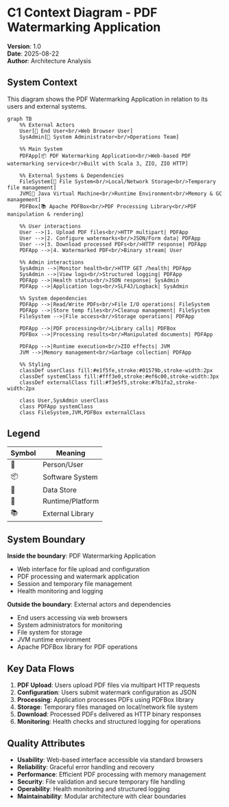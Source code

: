 # C1 Context Diagram - PDF Watermarking Application

**Version**: 1.0  
**Date**: 2025-08-22  
**Author**: Architecture Analysis  

## System Context

This diagram shows the PDF Watermarking Application in relation to its users and external systems.

```mermaid
graph TB
    %% External Actors
    User[👤 End User<br/>Web Browser User]
    SysAdmin[👤 System Administrator<br/>Operations Team]
    
    %% Main System
    PDFApp[📦 PDF Watermarking Application<br/>Web-based PDF watermarking service<br/>Built with Scala 3, ZIO, ZIO HTTP]
    
    %% External Systems & Dependencies
    FileSystem[💾 File System<br/>Local/Network Storage<br/>Temporary file management]
    JVM[🔧 Java Virtual Machine<br/>Runtime Environment<br/>Memory & GC management]
    PDFBox[📚 Apache PDFBox<br/>PDF Processing Library<br/>PDF manipulation & rendering]
    
    %% User interactions
    User -->|1. Upload PDF files<br/>HTTP multipart| PDFApp
    User -->|2. Configure watermarks<br/>JSON/Form data| PDFApp
    User -->|3. Download processed PDFs<br/>HTTP response| PDFApp
    PDFApp -->|4. Watermarked PDF<br/>Binary stream| User
    
    %% Admin interactions
    SysAdmin -->|Monitor health<br/>HTTP GET /health| PDFApp
    SysAdmin -->|View logs<br/>Structured logging| PDFApp
    PDFApp -->|Health status<br/>JSON response| SysAdmin
    PDFApp -->|Application logs<br/>SLF4J/Logback| SysAdmin
    
    %% System dependencies
    PDFApp -->|Read/Write PDFs<br/>File I/O operations| FileSystem
    PDFApp -->|Store temp files<br/>Cleanup management| FileSystem
    FileSystem -->|File access<br/>Storage operations| PDFApp
    
    PDFApp -->|PDF processing<br/>Library calls| PDFBox
    PDFBox -->|Processing results<br/>Manipulated documents| PDFApp
    
    PDFApp -->|Runtime execution<br/>ZIO effects| JVM
    JVM -->|Memory management<br/>Garbage collection| PDFApp
    
    %% Styling
    classDef userClass fill:#e1f5fe,stroke:#01579b,stroke-width:2px
    classDef systemClass fill:#fff3e0,stroke:#ef6c00,stroke-width:3px
    classDef externalClass fill:#f3e5f5,stroke:#7b1fa2,stroke-width:2px
    
    class User,SysAdmin userClass
    class PDFApp systemClass
    class FileSystem,JVM,PDFBox externalClass
```

## Legend

| Symbol | Meaning |
|--------|---------|
| 👤 | Person/User |
| 📦 | Software System |
| 💾 | Data Store |
| 🔧 | Runtime/Platform |
| 📚 | External Library |

## System Boundary

**Inside the boundary**: PDF Watermarking Application
- Web interface for file upload and configuration
- PDF processing and watermark application
- Session and temporary file management
- Health monitoring and logging

**Outside the boundary**: External actors and dependencies
- End users accessing via web browsers
- System administrators for monitoring
- File system for storage
- JVM runtime environment
- Apache PDFBox library for PDF operations

## Key Data Flows

1. **PDF Upload**: Users upload PDF files via multipart HTTP requests
2. **Configuration**: Users submit watermark configuration as JSON
3. **Processing**: Application processes PDFs using PDFBox library
4. **Storage**: Temporary files managed on local/network file system
5. **Download**: Processed PDFs delivered as HTTP binary responses
6. **Monitoring**: Health checks and structured logging for operations

## Quality Attributes

- **Usability**: Web-based interface accessible via standard browsers
- **Reliability**: Graceful error handling and recovery
- **Performance**: Efficient PDF processing with memory management
- **Security**: File validation and secure temporary file handling
- **Operability**: Health monitoring and structured logging
- **Maintainability**: Modular architecture with clear boundaries